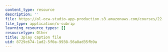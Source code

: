```yaml
---
content_type: resource
description: ''
file: https://ol-ocw-studio-app-production.s3.amazonaws.com/courses/22-01-introduction-to-nuclear-engineering-and-ionizing-radiation-fall-2016/8729c6741ad25f0a993856a8ad35fb9a_mJ54DfN95Zo.vtt
file_type: application/x-subrip
learning_resource_types: []
resourcetype: Other
title: 3play caption file
uid: 8729c674-1ad2-5f0a-9938-56a8ad35fb9a
---
```

